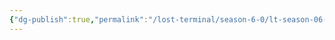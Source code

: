 ```yaml
---
{"dg-publish":true,"permalink":"/lost-terminal/season-6-0/lt-season-06-0/","tags":["project/lt"],"noteIcon":"","created":"2025-02-23T16:19","updated":"2025-04-05T13:10"}
---
```


 